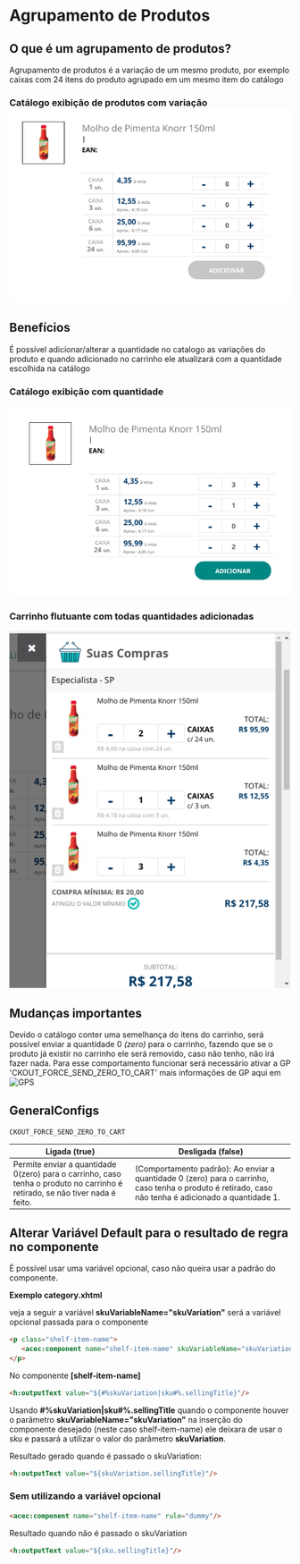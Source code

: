 # Agrupamento de Produtos


## O que é um agrupamento de produtos?
Agrupamento de produtos é a variação de um  mesmo produto, por exemplo caixas com 24 itens do produto agrupado em um mesmo item do catálogo 

 ### Catálogo exibição de produtos com variação![Variação de Produto no Catálogo sem quantidade](img-resources/catalog-product-variation-no-quantity.png)

## Benefícios
É possível adicionar/alterar a quantidade no catalogo as variações do produto e quando adicionado no carrinho ele atualizará com a quantidade escolhida na catálogo
### Catálogo exibição com quantidade
 ![Variação de Produto no Catálogo com quantidade](img-resources/catalog-product-variation-with-quantity.png)  

### Carrinho flutuante com todas quantidades adicionadas 
 ![Variação de Produto no Carrinho](img-resources/catalog-product-variation-add-quantity.png)


 ## Mudanças importantes
Devido o catálogo conter uma semelhança do itens do carrinho, será possível enviar a quantidade 0 *(zero)* para o carrinho, fazendo que se o produto já existir no carrinho ele será removido, caso não tenho, não irá fazer nada. 
Para esse comportamento funcionar será necessário ativar a GP 'CKOUT_FORCE_SEND_ZERO_TO_CART'
mais informações de GP aqui em ![GPS](#GeneralConfigs)


## GeneralConfigs

    CKOUT_FORCE_SEND_ZERO_TO_CART

| **Ligada** (true)| **Desligada** (false)
|---------|---------|
|Permite enviar a quantidade 0(zero) para o carrinho, caso tenha o produto no carrinho é retirado, se não tiver nada é feito.|(Comportamento padrão):  Ao enviar a quantidade 0 (zero) para o carrinho, caso tenha o produto é retirado, caso não tenha é adicionado a quantidade 1.






## Alterar Variável Default para o resultado de regra no componente

É possível usar uma variável opcional, caso não queira usar a padrão do componente.

**Exemplo category.xhtml**

veja a seguir  a  variável **skuVariableName="skuVariation"** será a variável opcional passada para o componente

~~~html
<p class="shelf-item-name">
   <acec:component name="shelf-item-name" skuVariableName="skuVariation" rule="dummy"/>
</p>
~~~

No componente **[shelf-item-name]**
~~~html
<h:outputText value="${#%skuVariation|sku#%.sellingTitle}"/>
~~~

Usando **#%skuVariation|sku#%.sellingTitle** quando o componente houver o parâmetro **skuVariableName="skuVariation"** na inserção do componente desejado (neste caso shelf-item-name) ele deixara de usar o sku e passará a utilizar o valor do parâmetro **skuVariation**.

Resultado gerado quando é passado o skuVariation:
~~~html
<h:outputText value="${skuVariation.sellingTitle}"/>
~~~
 
### Sem utilizando a variável opcional
~~~html
<acec:component name="shelf-item-name" rule="dummy"/>
~~~
Resultado quando não é passado o skuVariation
~~~html
<h:outputText value="${sku.sellingTitle}"/>
 ~~~
 



